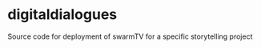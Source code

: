 
digitaldialogues
================

Source code for deployment of swarmTV for a specific storytelling project
